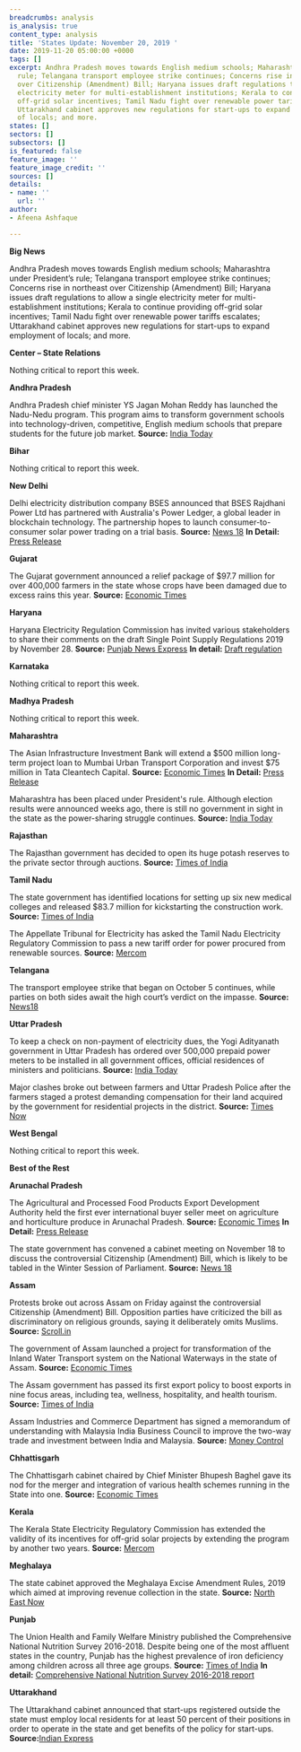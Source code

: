 ```yaml
---
breadcrumbs: analysis
is_analysis: true
content_type: analysis
title: 'States Update: November 20, 2019 '
date: 2019-11-20 05:00:00 +0000
tags: []
excerpt: Andhra Pradesh moves towards English medium schools; Maharashtra under President’s
  rule; Telangana transport employee strike continues; Concerns rise in northeast
  over Citizenship (Amendment) Bill; Haryana issues draft regulations to allow a single
  electricity meter for multi-establishment institutions; Kerala to continue providing
  off-grid solar incentives; Tamil Nadu fight over renewable power tariffs escalates;
  Uttarakhand cabinet approves new regulations for start-ups to expand employment
  of locals; and more.
states: []
sectors: []
subsectors: []
is_featured: false
feature_image: ''
feature_image_credit: ''
sources: []
details:
- name: ''
  url: ''
author:
- Afeena Ashfaque

---
```

**Big News**

Andhra Pradesh moves towards English medium schools; Maharashtra under President’s rule; Telangana transport employee strike continues; Concerns rise in northeast over Citizenship (Amendment) Bill; Haryana issues draft regulations to allow a single electricity meter for multi-establishment institutions; Kerala to continue providing off-grid solar incentives; Tamil Nadu fight over renewable power tariffs escalates; Uttarakhand cabinet approves new regulations for start-ups to expand employment of locals; and more.

**Center – State Relations**

Nothing critical to report this week.

**Andhra Pradesh**

Andhra Pradesh chief minister YS Jagan Mohan Reddy has launched the Nadu-Nedu program. This program aims to transform government schools into technology-driven, competitive, English medium schools that prepare students for the future job market. **Source:** [India Today](https://www.indiatoday.in/education-today/news/story/rs-12-000-crore-nadu-nedu-programme-in-andhra-pradesh-to-turn-govt-schools-into-competitive-institutions-1619317-2019-11-15)

**Bihar**

Nothing critical to report this week.

**New Delhi**

Delhi electricity distribution company BSES announced that BSES Rajdhani Power Ltd has partnered with Australia's Power Ledger, a global leader in blockchain technology. The partnership hopes to launch consumer-to-consumer solar power trading on a trial basis. **Source:** [News 18](https://www.news18.com/news/tech/bses-has-launched-a-blockchain-based-platform-for-consumers-to-trade-power-2386439.html) **In Detail:** [Press Release](https://www.bsesdelhi.com/documents/55701/1190197189/Blockchain_November_13_Eng.pdf)

**Gujarat**

The Gujarat government announced a relief package of $97.7 million for over 400,000 farmers in the state whose crops have been damaged due to excess rains this year. **Source:** [Economic Times](https://economictimes.indiatimes.com/news/economy/agriculture/gujarat-announces-rs-700-crore-relief-package-for-rain-hit-farmers/articleshow/72041832.cms)

**Haryana**

Haryana Electricity Regulation Commission has invited various stakeholders to share their comments on the draft Single Point Supply Regulations 2019 by November 28. **Source:** [Punjab News Express](http://www.punjabnewsexpress.com/regional/news/-haryana-electricity-regulation-commission-herc-invites-comments-on-draft-single-point-supply-regulations-2019-97183.aspx) **In detail:** [Draft regulation](https://herc.gov.in/writereaddata/pdf/d20191031.pdf)

**Karnataka**

Nothing critical to report this week.

**Madhya Pradesh**

Nothing critical to report this week.

**Maharashtra**

The Asian Infrastructure Investment Bank will extend a $500 million long-term project loan to Mumbai Urban Transport Corporation and invest $75 million in Tata Cleantech Capital. **Source:** [Economic Times](https://economictimes.indiatimes.com/news/economy/infrastructure/mumbai-infra-gets-a-500-million-aiib-boost/articleshow/72071604.cms) **In Detail:** [Press Release](https://www.aiib.org/en/news-events/news/2019/20191115_001.html)

Maharashtra has been placed under President's rule. Although election results were announced weeks ago, there is still no government in sight in the state as the power-sharing struggle continues. **Source:** [India Today](https://www.indiatoday.in/india/story/maharashtra-politics-live-updates-bjp-congress-ncp-sonia-gandhi-sharad-pawar-meeting-on-shiv-sena-govt-formation-1619970-2019-11-18)

**Rajasthan**

The Rajasthan government has decided to open its huge potash reserves to the private sector through auctions. **Source:** [Times of India](https://timesofindia.indiatimes.com/city/jaipur/rajasthan-to-open-its-huge-potash-deposits-for-private-sector/articleshow/72079964.cms)

**Tamil Nadu**

The state government has identified locations for setting up six new medical colleges and released $83.7 million for kickstarting the construction work. **Source:** [Times of India](https://timesofindia.indiatimes.com/city/chennai/tamil-nadu-sanctions-600-crore-for-six-medical-colleges/articleshow/72031255.cms)

The Appellate Tribunal for Electricity has asked the Tamil Nadu Electricity Regulatory Commission to pass a new tariff order for power procured from renewable sources. **Source:** [Mercom](https://mercomindia.com/aptel-asks-tamil-nadu-commission-review-renewables/)

**Telangana**

The transport employee strike that began on October 5 continues, while parties on both sides await the high court’s verdict on the impasse. **Source:** [News18](https://www.news18.com/news/india/telangana-transport-strike-cops-shift-fasting-union-leader-to-hospital-2390217.html)

**Uttar Pradesh**

To keep a check on non-payment of electricity dues, the Yogi Adityanath government in Uttar Pradesh has ordered over 500,000 prepaid power meters to be installed in all government offices, official residences of ministers and politicians. **Source:** [India Today](https://www.indiatoday.in/india/story/up-power-ministry-installs-prepaid-metre-as-electricity-dues-of-govt-offices-bungalows-cross-rs-13-000-crore-1619273-2019-11-15)

Major clashes broke out between farmers and Uttar Pradesh Police after the farmers staged a protest demanding compensation for their land acquired by the government for residential projects in the district. **Source:** [Times Now](https://www.timesnownews.com/india/article/cops-farmers-clash-over-smart-city-project-on-disputed-land-in-unnao/516350)

**West Bengal**

Nothing critical to report this week.

**Best of the Rest**

**Arunachal Pradesh**

The Agricultural and Processed Food Products Export Development Authority held the first ever international buyer seller meet on agriculture and horticulture produce in Arunachal Pradesh. **Source:** [Economic Times](https://economictimes.indiatimes.com/news/economy/agriculture/first-ever-international-buyer-seller-meet-in-arunachal-pradesh/articleshow/72073082.cms) **In Detail:** [Press Release](https://commerce.gov.in/PressRelease.aspx?Id=6735)

The state government has convened a cabinet meeting on November 18 to discuss the controversial Citizenship (Amendment) Bill, which is likely to be tabled in the Winter Session of Parliament. **Source:** [News 18](https://www.news18.com/news/politics/arunachal-pradesh-convenes-cabinet-meet-on-monday-to-discuss-citizenship-amendment-bill-2389439.html)

**Assam**

Protests broke out across Assam on Friday against the controversial Citizenship (Amendment) Bill. Opposition parties have criticized the bill as discriminatory on religious grounds, saying it deliberately omits Muslims. **Source:** [Scroll.in](https://scroll.in/latest/943895/citizenship-bill-protests-break-out-in-assam-as-bjp-set-to-introduce-legislation-in-parliament)

The government of Assam launched a project for transformation of the Inland Water Transport system on the National Waterways in the state of Assam. **Source:** [Economic Times](https://economictimes.indiatimes.com/news/politics-and-nation/assam-govt-launches-project-to-transform-inland-water-transport/articleshow/71996243.cms)

The Assam government has passed its first export policy to boost exports in nine focus areas, including tea, wellness, hospitality, and health tourism. **Source:** [Times of India](https://timesofindia.indiatimes.com/business/india-business/assam-gets-its-first-export-policy/articleshow/72059365.cms)

Assam Industries and Commerce Department has signed a memorandum of understanding with Malaysia India Business Council to improve the two-way trade and investment between India and Malaysia. **Source:** [Money Control](https://www.moneycontrol.com/news/business/economy/assam-industries-commerce-dept-signs-mou-with-malaysia-india-business-council-4625901.html)

**Chhattisgarh**

The Chhattisgarh cabinet chaired by Chief Minister Bhupesh Baghel gave its nod for the merger and integration of various health schemes running in the State into one. **Source:** [Economic Times](https://health.economictimes.indiatimes.com/news/policy/chhattisgarh-cabinet-gives-nod-to-integrated-healthcare-scheme/72084175)

**Kerala**

The Kerala State Electricity Regulatory Commission has extended the validity of its incentives for off-grid solar projects by extending the program by another two years. **Source:** [Mercom](https://mercomindia.com/kerala-extends-validity-consumer-incentives-off-grid-solar/)

**Meghalaya**

The state cabinet approved the Meghalaya Excise Amendment Rules, 2019 which aimed at improving revenue collection in the state. **Source:** [North East Now](https://nenow.in/north-east-news/meghalaya/meghalaya-to-charge-liquor-fee-from-military-paramilitary-forces.html)

**Punjab**

The Union Health and Family Welfare Ministry published the Comprehensive National Nutrition Survey 2016-2018. Despite being one of the most affluent states in the country, Punjab has the highest prevalence of iron deficiency among children across all three age groups. **Source:** [Times of India](https://timesofindia.indiatimes.com/city/chandigarh/children-low-on-micronutrients-in-punjab/articleshow/72079222.cms) **In detail:** [Comprehensive National Nutrition Survey 2016-2018 report](https://www.popcouncil.org/uploads/pdfs/2019RH_CNNSreport.pdf)

**Uttarakhand**

The Uttarakhand cabinet announced that start-ups registered outside the state must employ local residents for at least 50 percent of their positions in order to operate in the state and get benefits of the policy for start-ups. **Source:**[Indian Express](https://indianexpress.com/article/india/uttarakhand-cabinet-nod-to-new-rules-for-start-ups-6118737/)